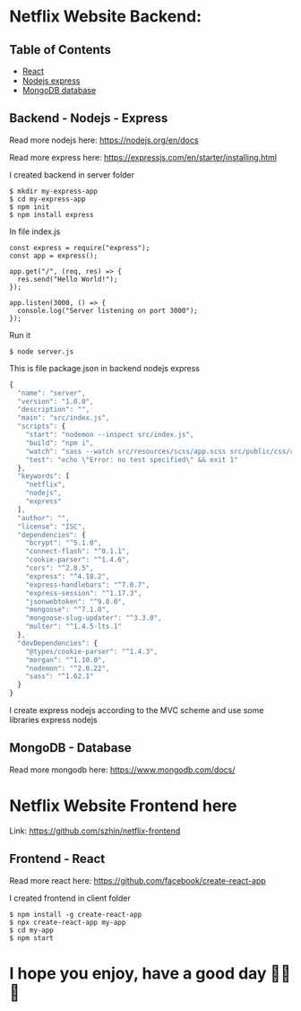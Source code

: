 # Netflix Website Backend:

## Table of Contents

- [React](#frontend---react)
- [Nodejs express](#backend---nodejs---express)
- [MongoDB database](#mongodb---database)

## Backend - Nodejs - Express

Read more nodejs here: https://nodejs.org/en/docs

Read more express here: https://expressjs.com/en/starter/installing.html

I created backend in server folder

```
$ mkdir my-express-app
$ cd my-express-app
$ npm init
$ npm install express
```

In file index.js

```node
const express = require("express");
const app = express();

app.get("/", (req, res) => {
  res.send("Hello World!");
});

app.listen(3000, () => {
  console.log("Server listening on port 3000");
});
```

Run it

```
$ node server.js
```

This is file package.json in backend nodejs express

```javascript
{
  "name": "server",
  "version": "1.0.0",
  "description": "",
  "main": "src/index.js",
  "scripts": {
    "start": "nodemon --inspect src/index.js",
    "build": "npm i",
    "watch": "sass --watch src/resources/scss/app.scss src/public/css/app.css",
    "test": "echo \"Error: no test specified\" && exit 1"
  },
  "keywords": [
    "netflix",
    "nodejs",
    "express"
  ],
  "author": "",
  "license": "ISC",
  "dependencies": {
    "bcrypt": "^5.1.0",
    "connect-flash": "^0.1.1",
    "cookie-parser": "^1.4.6",
    "cors": "^2.8.5",
    "express": "^4.18.2",
    "express-handlebars": "^7.0.7",
    "express-session": "^1.17.3",
    "jsonwebtoken": "^9.0.0",
    "mongoose": "^7.1.0",
    "mongoose-slug-updater": "^3.3.0",
    "multer": "^1.4.5-lts.1"
  },
  "devDependencies": {
    "@types/cookie-parser": "^1.4.3",
    "morgan": "^1.10.0",
    "nodemon": "^2.0.22",
    "sass": "^1.62.1"
  }
}

```

I create express nodejs according to the MVC scheme and use some libraries express nodejs

## MongoDB - Database

Read more mongodb here: https://www.mongodb.com/docs/

# Netflix Website Frontend here

Link: https://github.com/szhin/netflix-frontend

## Frontend - React

Read more react here: https://github.com/facebook/create-react-app

I created frontend in client folder

```
$ npm install -g create-react-app
$ npx create-react-app my-app
$ cd my-app
$ npm start
```

# I hope you enjoy, have a good day 🥹😙😋
